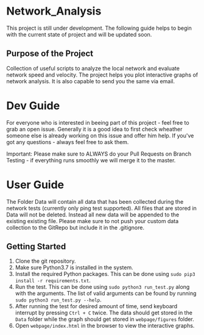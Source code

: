 # Network_Analysis
This project is still under development. The following guide helps to begin with the current state of project and will be updated soon.


## Purpose of the Project
Collection of useful scripts to analyze the local network and evaluate network speed and velocity. The project helps you plot interactive graphs of network analysis. It is also capable to send you the same via email.

# Dev Guide
For everyone who is interested in beeing part of this project - feel free to grab an open issue. Generally it is a good idea to first check wheather someone else is already working on this issue and offer him help. If you've got any questions - always feel free to ask them.

Important: Please make sure to ALWAYS do your Pull Requests on Branch Testing - if everything runs smoothly we will merge it to the master.

# User Guide
The Folder Data will contain all data that has been collected during the network tests (currently only ping test supported). All files that are stored in Data will not be deleted. Instead all new data will be appended to the existing existing file. Please make sure to not push your custom data collection to the GitRepo but include it in the .gitignore.


## Getting Started
1. Clone the git repository.
2. Make sure Python3.7 is installed in the system.
3. Install the required Python packages. This can be done using `sudo pip3 install -r requirements.txt`.
4. Run the test. This can be done using `sudo python3 run_test.py` along with the arguments. The list of valid arguments can be found by running `sudo python3 run_test.py --help`.
5. After running the test for desired amount of time, send keyboard interrupt by pressing `Ctrl + C` twice. The data should get stored in the `Data` folder while  the graph should get stored in `webpage/figures` folder.
6. Open `webpage/index.html` in the browser to view the interactive graphs.
